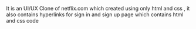 It is an UI/UX Clone of netflix.com which created using only html and css , it also contains hyperlinks for sign in and sign up page which contains html and css code
